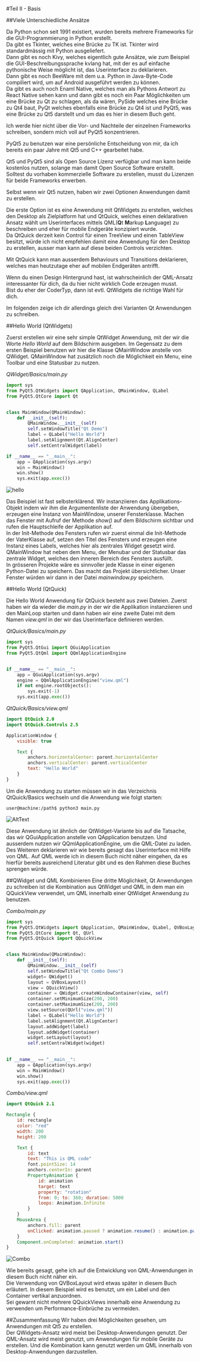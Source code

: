 #Teil II - Basis

##Viele Unterschiedliche Ansätze

Da Python schon seit 1991 existiert, wurden bereits mehrere Frameworks für die GUI-Programmierung in Python erstellt.  
Da gibt es Tkinter, welches eine Brücke zu TK ist. Tkinter wird standardmässig mit Python ausgeliefert.  
Dann gibt es noch Kivy, welches eigentlich gute Ansätze, wie zum Beispiel die GUI-Beschreibungssprache kvlang hat, mit der es auf einfache pythonische Weise möglicht ist, das Userinterface zu deklarieren.    
Dann gibt es noch BeeWare mit dem u.a. Python in Java-Byte-Code compiliert wird, um auf Android ausgeführt werden zu können.  
Da gibt es auch noch Enaml Native, welches man als Pythons Antwort zu React Native sehen kann und dann gibt es noch ein Paar Möglichkeiten um eine Brücke zu Qt zu schlagen, als da wären, PySide welches eine Brücke zu Qt4 baut, PyQt welches ebenfalls eine Brücke zu Qt4 ist und PyQt5, was eine Brücke zu Qt5 darstellt und um das es hier in diesem Buch geht.  

Ich werde hier nicht über die Vor- und Nachteile der einzelnen Frameworks schreiben, sondern mich voll auf PyQt5 konzentrieren.  
 
PyQt5 zu benutzen war eine persönliche Entscheidung von mir, da ich bereits ein paar Jahre mit Qt5 und C++ gearbeitet habe.  

Qt5 und PyQt5 sind als Open Source Lizenz verfügbar und man kann beide kostenlos nutzen, solange man damit Open Source Software erstellt.  
Solltest du vorhaben kommerzielle Software zu erstellen, musst du Lizenzen für beide Frameworks erwerben.  

Selbst wenn wir Qt5 nutzen, haben wir zwei Optionen Anwendungen damit zu erstellen.  

Die erste Option ist es eine Anwendung mit QtWidgets zu erstellen, welches den Desktop als Zielplatform hat und QtQuick, welches einen deklarativen Ansatz wählt um Userinterfaces mittels QML(**Q**t **M**arkup **L**anguage) zu beschreiben und eher für mobile Endgeräte konzipiert wurde.  
Da QtQuick derzeit kein Control für einen TreeView und einen TableView besitzt, würde ich nicht empfehlen damit eine Anwendung für den Desktop zu erstellen, ausser man kann auf diese beiden Controls verzichten.  

Mit QtQuick kann man ausserdem Behaviours und Transitions deklarieren, welches man heutzutage eher auf mobilen Endgeräten antrifft.  
 
Wenn du einen Design Hintergrund hast, ist wahrscheinlich der QML-Ansatz interessanter für dich, da du hier nicht wirklich Code erzeugen musst.  
Bist du eher der CoderTyp, dann ist evtl. QtWidgets die richtige Wahl für dich.    

Im folgenden zeige ich dir allerdings gleich drei Varianten Qt Anwendungen zu schreiben.

##Hello World (QtWidgets)

Zuerst erstellen wir eine sehr simple QtWidget Anwendung, mit der wir die Worte *Hello World* auf dem Bildschirm ausgeben. Im Gegensatz zu dem ersten Beispiel benutzen wir hier die Klasse QMainWindow anstelle von QWidget. QMainWindow hat zusätzlich noch die Möglichkeit ein Menu, eine Toolbar und eine Statusbar zu nutzen.     

*QWidget/Basics/main.py*  
```python
import sys
from PyQt5.QtWidgets import QApplication, QMainWindow, QLabel
from PyQt5.QtCore import Qt


class MainWindow(QMainWindow):
    def __init__(self):
        QMainWindow.__init__(self)
        self.setWindowTitle("Qt Demo")
        label = QLabel("Hello World")
        label.setAlignment(Qt.AlignCenter)
        self.setCentralWidget(label)

if __name__ == "__main__":
    app = QApplication(sys.argv)
    win = MainWindow()
    win.show()
    sys.exit(app.exec())
```

![hello](../images/hello.png "hello")

Das Beispiel ist fast selbsterklärend. Wir instanziieren das Applikations-Objekt indem wir ihm die Argumentenliste der Anwendung übergeben, erzeugen eine Instanz von MainWindow, unserer Fensterklasse. Machen das Fenster mit Aufruf der Methode *show()* auf dem Bildschirm sichtbar und rufen die Hauptschleife der Applikation auf.  
In der Init-Methode des Fensters rufen wir zuerst einmal die Init-Methode der VaterKlasse auf, setzen den Titel des Fensters und erzeugen eine Instanz eines Labels, welches hier als zentrales Widget gesetzt wird.  
QMainWindow hat neben dem Menu, der Menubar und der Statusbar das zentrale Widget, welches den inneren Bereich des Fensters ausfüllt.  
In grösseren Projekte wäre es sinnvoller jede Klasse in einer eigenen Python-Datei zu speichern. Das macht das Projekt übersichtlicher. Unser Fenster würden wir dann in der Datei *mainwindow.py* speichern.

##Hello World (QtQuick)

Die Hello World Anwendung für QtQuick besteht aus zwei Dateien. Zuerst haben wir da wieder die *main.py* in der wir die Applikation instanziieren und den MainLoop starten und dann haben wir eine zweite Datei mit dem Namen *view.qml* in der wir das Userinterface definieren werden.   

*QtQuick/Basics/main.py*
```python
import sys
from PyQt5.QtGui import QGuiApplication
from PyQt5.QtQml import QQmlApplicationEngine


if __name__ == "__main__":
    app = QGuiApplication(sys.argv)
    engine = QQmlApplicationEngine("view.qml")
    if not engine.rootObjects():
        sys.exit(-1)
    sys.exit(app.exec())
```

*QtQuick/Basics/view.qml*
```qml
import QtQuick 2.0
import QtQuick.Controls 2.5

ApplicationWindow {
    visible: true

    Text {
        anchors.horizontalCenter: parent.horizontalCenter
        anchors.verticalCenter: parent.verticalCenter
        text: "Hello World"
    }
}
```
Um die Anwendung zu starten müssen wir in das Verzeichnis QtQuick/Basics wechseln und die Anwendung wie folgt starten:  

```console
user@machine:/path$ python3 main.py
```

![AltText](../images/qtquick.png "Title")  

Diese Anwendung ist ähnlich der QtWidget-Variante bis auf die Tatsache, das wir QGuiApplication anstelle von QApplication benutzen. Und ausserdem nutzen wir QQmlApplicationEngine, um die QML-Datei zu laden.  Des Weiteren deklarieren wir wie bereits gesagt das Userinterface mit Hilfe von QML. Auf QML werde ich in diesem Buch nicht näher eingehen, da es hierfür bereits ausreichend Literatur gibt und es den Rahmen diese Buches sprengen würde.  

##QWidget und QML Kombinieren
Eine dritte Möglichkeit, Qt Anwendungen zu schreiben ist die Kombination aus QtWidget und QML in dem man ein QQuickView verwendet, um QML innerhalb einer QtWidget Anwendung zu benutzen.  

*Combo/main.py*
```python
import sys
from PyQt5.QtWidgets import QApplication, QMainWindow, QLabel, QVBoxLayout, QWidget
from PyQt5.QtCore import Qt, QUrl
from PyQt5.QtQuick import QQuickView


class MainWindow(QMainWindow):
    def __init__(self):
        QMainWindow.__init__(self)
        self.setWindowTitle("Qt Combo Demo")
        widget= QWidget()
        layout = QVBoxLayout()
        view = QQuickView()
        container = QWidget.createWindowContainer(view, self)
        container.setMinimumSize(200, 200)
        container.setMaximumSize(200, 200)
        view.setSource(QUrl("view.qml"))
        label = QLabel("Hello World")
        label.setAlignment(Qt.AlignCenter)
        layout.addWidget(label)
        layout.addWidget(container)
        widget.setLayout(layout)
        self.setCentralWidget(widget)
        

if __name__ == "__main__":
    app = QApplication(sys.argv)
    win = MainWindow()
    win.show()
    sys.exit(app.exec())
```

*Combo/view.qml*  
```qml
import QtQuick 2.1

Rectangle {
    id: rectangle
    color: "red"
    width: 200
    height: 200

    Text {
        id: text
        text: "This is QML code"
        font.pointSize: 14
        anchors.centerIn: parent
        PropertyAnimation {
            id: animation
            target: text
            property: "rotation"
            from: 0; to: 360; duration: 5000
            loops: Animation.Infinite
        }
    }
    MouseArea {
        anchors.fill: parent
        onClicked: animation.paused ? animation.resume() : animation.pause()
    }
    Component.onCompleted: animation.start()
}
```
![Combo](../images/combo.png "Combo")  

Wie bereits gesagt, gehe ich auf die Entwicklung von QML-Anwendungen in diesem Buch nicht näher ein.  
Die Verwendung von QVBoxLayout wird etwas später in diesem Buch erläutert. In diesem Beispiel wird es benutzt, um ein Label und den Container vertikal anzuordnen.  
Sei gewarnt nicht mehrere QQuickViews innerhalb eine Anwendung zu verwenden um Performance-Einbrüche zu vermeiden.  

##Zusammenfassung
Wir haben drei Möglichkeiten gesehen, um Anwendungen mit Qt5 zu erstellen.  
Der QWidgets-Ansatz wird meist bei Desktop-Anwendungen genutzt. Der QML-Ansatz wird meist genutzt, um Anwendungen für mobile Geräte zu erstellen. Und die Kombination kann genutzt werden um QML innerhalb von Desktop-Anwendungen darzustellen.